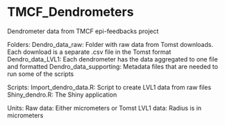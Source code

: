# TMCF_Dendrometers
Dendrometer data from TMCF epi-feedbacks project

Folders:
Dendro_data_raw: Folder with raw data from Tomst downloads. Each download is a separate .csv file in the Tomst format
Dendro_data_LVL1: Each dendrometer has the data aggregated to one file and formatted
Dendro_data_supporting: Metadata files that are needed to run some of the scripts

Scripts:
Import_dendro_data.R: Script to create LVL1 data from raw files
Shiny_dendro.R: The Shiny application

Units:
Raw data: Either micrometers or Tomst
LVL1 data: Radius is in micrometers

